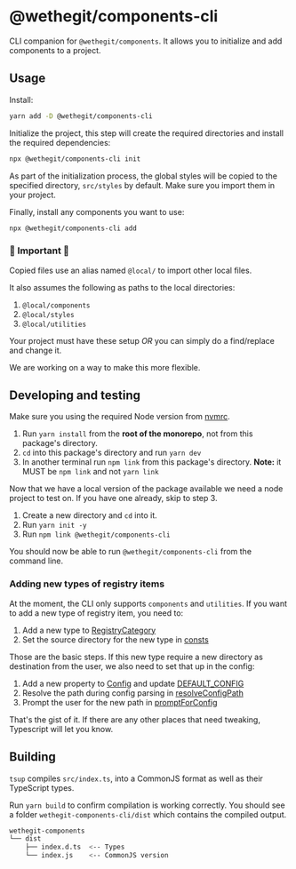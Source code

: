 # @wethegit/components-cli

CLI companion for `@wethegit/components`. It allows you to initialize and add components to a project.

## Usage

Install:

```bash
yarn add -D @wethegit/components-cli
```

Initialize the project, this step will create the required directories and install the required dependencies:

```bash
npx @wethegit/components-cli init
```

As part of the initialization process, the global styles will be copied to the specified directory, `src/styles` by default. Make sure you import them in your project.

Finally, install any components you want to use:

```bash
npx @wethegit/components-cli add
```

### 💢 Important 💢

Copied files use an alias named `@local/` to import other local files.

It also assumes the following as paths to the local directories:

1. `@local/components`
2. `@local/styles`
3. `@local/utilities`

Your project must have these setup _OR_ you can simply do a find/replace and change it.

We are working on a way to make this more flexible.

## Developing and testing

Make sure you using the required Node version from [nvmrc](./.nvmrc).

1. Run `yarn install` from the **root of the monorepo**, not from this package's directory.
2. `cd` into this package's directory and run `yarn dev`
3. In another terminal run `npm link` from this package's directory. **Note:** it MUST be `npm link` and not `yarn link`

Now that we have a local version of the package available we need a node project to test on. If you have one already, skip to step 3.

1. Create a new directory and `cd` into it.
2. Run `yarn init -y`
3. Run `npm link @wethegit/components-cli`

You should now be able to run `@wethegit/components-cli` from the command line.

### Adding new types of registry items

At the moment, the CLI only supports `components` and `utilities`. If you want to add a new type of registry item, you need to:

1. Add a new type to [RegistryCategory](./src/registry-index.ts)
2. Set the source directory for the new type in [consts](./src/utils/consts.ts)

Those are the basic steps. If this new type require a new directory as destination from the user, we also need to set that up in the config:

1. Add a new property to [Config](./src/index.d.ts) and update [DEFAULT_CONFIG](./src/utils/consts.ts)
2. Resolve the path during config parsing in [resolveConfigPath](./src/utils/resolveConfigPaths.ts)
3. Prompt the user for the new path in [promptForConfig](./src/utils/promptForConfig.ts)

That's the gist of it. If there are any other places that need tweaking, Typescript will let you know.

## Building

`tsup` compiles `src/index.ts`, into a CommonJS format as well as their TypeScript types.

Run `yarn build` to confirm compilation is working correctly. You should see a folder `wethegit-components-cli/dist` which contains the compiled output.

```bash
wethegit-components
└── dist
    ├── index.d.ts  <-- Types
    └── index.js    <-- CommonJS version
```
